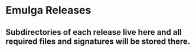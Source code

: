 # Emulga Releases

## Subdirectories of each release live here and all required files and signatures will be stored there.